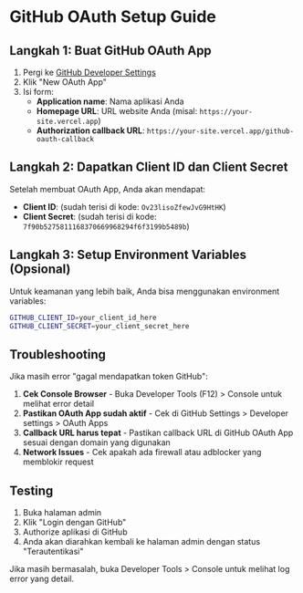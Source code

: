 
# GitHub OAuth Setup Guide

## Langkah 1: Buat GitHub OAuth App

1. Pergi ke [GitHub Developer Settings](https://github.com/settings/developers)
2. Klik "New OAuth App"
3. Isi form:
   - **Application name**: Nama aplikasi Anda
   - **Homepage URL**: URL website Anda (misal: `https://your-site.vercel.app`)
   - **Authorization callback URL**: `https://your-site.vercel.app/github-oauth-callback`

## Langkah 2: Dapatkan Client ID dan Client Secret

Setelah membuat OAuth App, Anda akan mendapat:
- **Client ID**: (sudah terisi di kode: `Ov23lisoZfewJvG9HtHK`)
- **Client Secret**: (sudah terisi di kode: `7f90b5275811168370669968294f6f3199b5489b`)

## Langkah 3: Setup Environment Variables (Opsional)

Untuk keamanan yang lebih baik, Anda bisa menggunakan environment variables:

```bash
GITHUB_CLIENT_ID=your_client_id_here
GITHUB_CLIENT_SECRET=your_client_secret_here
```

## Troubleshooting

Jika masih error "gagal mendapatkan token GitHub":

1. **Cek Console Browser** - Buka Developer Tools (F12) > Console untuk melihat error detail
2. **Pastikan OAuth App sudah aktif** - Cek di GitHub Settings > Developer settings > OAuth Apps
3. **Callback URL harus tepat** - Pastikan callback URL di GitHub OAuth App sesuai dengan domain yang digunakan
4. **Network Issues** - Cek apakah ada firewall atau adblocker yang memblokir request

## Testing

1. Buka halaman admin
2. Klik "Login dengan GitHub"
3. Authorize aplikasi di GitHub
4. Anda akan diarahkan kembali ke halaman admin dengan status "Terautentikasi"

Jika masih bermasalah, buka Developer Tools > Console untuk melihat log error yang detail.
